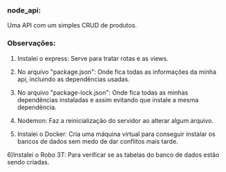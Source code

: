 ### node_api: 
Uma API com um simples CRUD de produtos.



### Observações:

1) Instalei o express: Serve para tratar rotas e as views.

2) No arquivo "package.json": Onde fica todas as informações
da minha api, incluindo as dependências usadas.

3) No arquivo "package-lock.json": Onde fica todas as minhas 
dependências instaladas e assim evitando que instale a mesma dependência.

4) Nodemon: Faz a reinicialização do servidor ao alterar algum arquivo.

5) Instalei o Docker: Cria uma máquina virtual para conseguir instalar 
os bancos de dados sem medo de dar conflitos mais tarde.

6)Instalei o Robo 3T: Para verificar se as tabelas do banco de dados estão sendo criadas.
